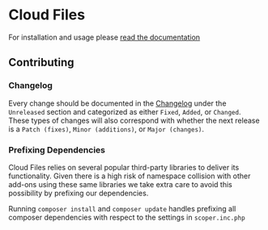 # Cloud Files

For installation and usage please [read the documentation](docs/docs/index.md)

## Contributing

### Changelog

Every change should be documented in the [Changelog](docs/changelog.md) under the `Unreleased` section and categorized as either `Fixed`, `Added`, or `Changed`.  These types of changes will also correspond with whether the next release is a `Patch (fixes)`, `Minor (additions)`, or `Major (changes)`.

### Prefixing Dependencies

Cloud Files relies on several popular third-party libraries to deliver its functionality.  Given there is a high risk of namespace collision with other add-ons using these same libraries we take extra care to avoid this possibility by prefixing our dependencies.

Running `composer install` and `composer update` handles prefixing all composer dependencies with respect to the settings in `scoper.inc.php`
